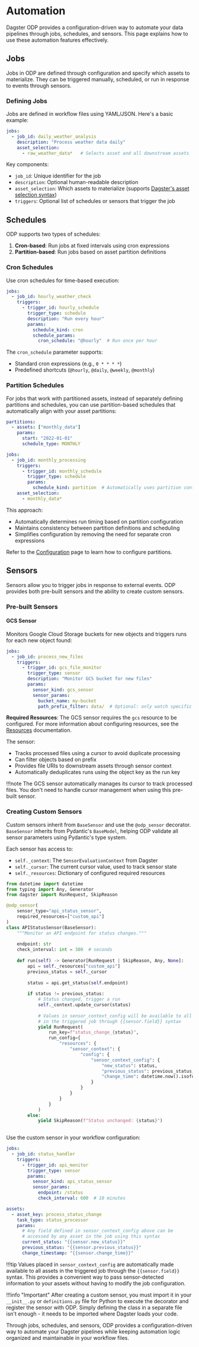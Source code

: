 # Automation

Dagster ODP provides a configuration-driven way to automate your data pipelines through jobs, schedules, and sensors. This page explains how to use these automation features effectively.

## Jobs

Jobs in ODP are defined through configuration and specify which assets to materialize. They can be triggered manually, scheduled, or run in response to events through sensors.

### Defining Jobs

Jobs are defined in workflow files using YAML/JSON. Here's a basic example:

```yaml title="workflow_config.yaml"
jobs:
  - job_id: daily_weather_analysis
    description: "Process weather data daily"
    asset_selection:
      - raw_weather_data*   # Selects asset and all downstream assets
```

Key components:

- `job_id`: Unique identifier for the job
- `description`: Optional human-readable description
- `asset_selection`: Which assets to materialize (supports [Dagster's asset selection syntax](https://docs.dagster.io/concepts/assets/asset-selection-syntax))
- `triggers`: Optional list of schedules or sensors that trigger the job

## Schedules

ODP supports two types of schedules:

1. **Cron-based**: Run jobs at fixed intervals using cron expressions
2. **Partition-based**: Run jobs based on asset partition definitions

### Cron Schedules

Use cron schedules for time-based execution:

```yaml title="workflow_config.yaml"
jobs:
  - job_id: hourly_weather_check
    triggers:
      - trigger_id: hourly_schedule
        trigger_type: schedule
        description: "Run every hour"
        params:
          schedule_kind: cron
          schedule_params:
            cron_schedule: "@hourly"  # Run once per hour
```

The `cron_schedule` parameter supports:

- Standard cron expressions (e.g., `0 * * * *`)
- Predefined shortcuts (`@hourly`, `@daily`, `@weekly`, `@monthly`)

### Partition Schedules

For jobs that work with partitioned assets, instead of separately defining partitions and schedules, you can use partition-based schedules that automatically align with your asset partitions:

```yaml title="workflow_config.yaml"
partitions:
  - assets: ["monthly_data"]
    params:
      start: "2022-01-01"
      schedule_type: MONTHLY

jobs:
  - job_id: monthly_processing
    triggers:
      - trigger_id: monthly_schedule
        trigger_type: schedule
        params:
          schedule_kind: partition  # Automatically uses partition configuration
    asset_selection:
      - monthly_data*
```

This approach:

- Automatically determines run timing based on partition configuration
- Maintains consistency between partition definitions and scheduling
- Simplifies configuration by removing the need for separate cron expressions

Refer to the [Configuration](configuration.md) page to learn how to configure partitions.

## Sensors

Sensors allow you to trigger jobs in response to external events. ODP provides both pre-built sensors and the ability to create custom sensors.

### Pre-built Sensors

#### GCS Sensor
Monitors Google Cloud Storage buckets for new objects and triggers runs for each new object found:

```yaml title="workflow_config.yaml"
jobs:
  - job_id: process_new_files
    triggers:
      - trigger_id: gcs_file_monitor
        trigger_type: sensor
        description: "Monitor GCS bucket for new files"
        params:
          sensor_kind: gcs_sensor
          sensor_params:
            bucket_name: my-bucket
            path_prefix_filter: data/  # Optional: only watch specific prefix
```

**Required Resources**: The GCS sensor requires the `gcs` resource to be configured. For more information about configuring resources, see the [Resources](resources.md) documentation.

The sensor:

- Tracks processed files using a cursor to avoid duplicate processing
- Can filter objects based on prefix
- Provides file URIs to downstream assets through sensor context
- Automatically deduplicates runs using the object key as the run key

!!!note
    The GCS sensor automatically manages its cursor to track processed files. You don't need to handle cursor management when using this pre-built sensor.

### Creating Custom Sensors

Custom sensors inherit from `BaseSensor` and use the `@odp_sensor` decorator. `BaseSensor` inherits from Pydantic's `BaseModel`, helping ODP validate all sensor parameters using Pydantic's type system.

Each sensor has access to:

- `self._context`: The `SensorEvaluationContext` from Dagster
- `self._cursor`: The current cursor value, used to track sensor state
- `self._resources`: Dictionary of configured required resources

```python
from datetime import datetime
from typing import Any, Generator
from dagster import RunRequest, SkipReason

@odp_sensor(
    sensor_type="api_status_sensor",
    required_resources=["custom_api"]
)
class APIStatusSensor(BaseSensor):
    """Monitor an API endpoint for status changes."""
    
    endpoint: str
    check_interval: int = 300  # seconds
    
    def run(self) -> Generator[RunRequest | SkipReason, Any, None]:
        api = self._resources["custom_api"]
        previous_status = self._cursor
        
        status = api.get_status(self.endpoint)
        
        if status != previous_status:
            # Status changed, trigger a run
            self._context.update_cursor(status)
            
            # Values in sensor_context_config will be available to all tasks
            # in the triggered job through {{sensor.field}} syntax
            yield RunRequest(
                run_key=f"status_change_{status}",
                run_config={
                    "resources": {
                        "sensor_context": {
                            "config": {
                                "sensor_context_config": {
                                    "new_status": status,
                                    "previous_status": previous_status,
                                    "change_time": datetime.now().isoformat()
                                }
                            }
                        }
                    }
                }
            )
        else:
            yield SkipReason(f"Status unchanged: {status}")
                
```

Use the custom sensor in your workflow configuration:

```yaml title="workflow_config.yaml"
jobs:
  - job_id: status_handler
    triggers:
      - trigger_id: api_monitor
        trigger_type: sensor
        params:
          sensor_kind: api_status_sensor
          sensor_params:
            endpoint: /status
            check_interval: 600  # 10 minutes

assets:
  - asset_key: process_status_change
    task_type: status_processor
    params:
      # Any field defined in sensor_context_config above can be
      # accessed by any asset in the job using this syntax
      current_status: "{{sensor.new_status}}"
      previous_status: "{{sensor.previous_status}}"
      change_timestamp: "{{sensor.change_time}}"
```

!!!tip
    Values placed in `sensor_context_config` are automatically made available to all assets in the triggered job through the `{{sensor.field}}` syntax. This provides a convenient way to pass sensor-detected information to your assets without having to modify the job configuration.

!!!info "Important"
    After creating a custom sensor, you must import it in your `__init__.py` or `definitions.py` file for Python to execute the decorator and register the sensor with ODP. Simply defining the class in a separate file isn't enough - it needs to be imported where Dagster loads your code.

Through jobs, schedules, and sensors, ODP provides a configuration-driven way to automate your Dagster pipelines while keeping automation logic organized and maintainable in your workflow files.